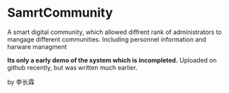 # SamrtCommunity
A smart digital community, which allowed diffrent rank of administrators to mangage different communities.
Including personnel information and harware managment

**Its only a early demo of the system which is incompleted.**
Uploaded on github recently, but was written much earlier.

by 李长霖
